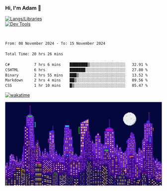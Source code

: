 ### Hi, I'm Adam 👋

[![Langs/Libraries](https://skillicons.dev/icons?i=cs,dotnet,js,css,html,sass,ts,jquery,bootstrap)](https://skillicons.dev)
<br/>
[![Dev Tools](https://skillicons.dev/icons?i=git,github,githubactions,visualstudio)](https://skillicons.dev)

<br/>

<!--START_SECTION:waka-->

```txt
From: 08 November 2024 - To: 15 November 2024

Total Time: 20 hrs 26 mins

C#           7 hrs 6 mins    ████████▒░░░░░░░░░░░░░░░░   32.91 %
CSHTML       6 hrs           ███████░░░░░░░░░░░░░░░░░░   27.80 %
Binary       2 hrs 55 mins   ███▒░░░░░░░░░░░░░░░░░░░░░   13.52 %
Markdown     2 hrs 4 mins    ██▒░░░░░░░░░░░░░░░░░░░░░░   09.56 %
CSS          1 hr 10 mins    █▒░░░░░░░░░░░░░░░░░░░░░░░   05.47 %
```

<!--END_SECTION:waka-->

[![wakatime](https://wakatime.com/badge/user/2234bda2-efd3-47c5-8724-79108edfe9aa.svg)](https://wakatime.com/@2234bda2-efd3-47c5-8724-79108edfe9aa)

![Pixelated city at night](./media/city.gif)
